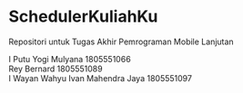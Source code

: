 # SchedulerKuliahKu
Repositori untuk Tugas Akhir Pemrograman Mobile Lanjutan

I Putu Yogi Mulyana 1805551066<br>
Rey Bernard 1805551089<br>
I Wayan Wahyu Ivan Mahendra Jaya 1805551097


